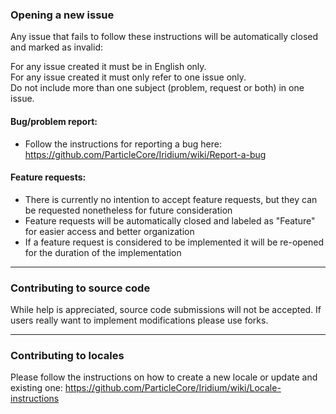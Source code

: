 ### Opening a new issue

Any issue that fails to follow these instructions will be automatically closed and marked as invalid:

For any issue created it must be in English only.  
For any issue created it must only refer to one issue only.  
Do not include more than one subject (problem, request or both) in one issue.  

#### Bug/problem report:
 - Follow the instructions for reporting a bug here: https://github.com/ParticleCore/Iridium/wiki/Report-a-bug

#### Feature requests:
 - There is currently no intention to accept feature requests, but they can be requested nonetheless for future consideration
 - Feature requests will be automatically closed and labeled as "Feature" for easier access and better organization
 - If a feature request is considered to be implemented it will be re-opened for the duration of the implementation

---
 
### Contributing to source code

While help is appreciated, source code submissions will not be accepted. If users really want to implement modifications please use forks.

---

### Contributing to locales

Please follow the instructions on how to create a new locale or update and existing one: https://github.com/ParticleCore/Iridium/wiki/Locale-instructions
